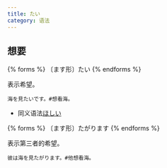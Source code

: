 ```yaml
---
title: たい
category: 语法
---
```


## 想要

{% forms %}
〔ます形〕たい
{% endforms %}

表示希望。

```example
海を見たいです。#想看海。
```

- 同义语法[ほしい](../hosii)

{% forms %}
〔ます形〕たがります
{% endforms %}

表示第三者的希望。

```example
彼は海を見たがります。#他想看海。
```
